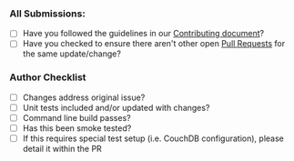 ### All Submissions:

* [ ] Have you followed the guidelines in our [Contributing document](../CONTRIBUTING.md)?
* [ ] Have you checked to ensure there aren't other open [Pull Requests](https://github.com/nasa/openmct/pulls) for the same update/change?

### Author Checklist

* [ ] Changes address original issue?
* [ ] Unit tests included and/or updated with changes?
* [ ] Command line build passes?
* [ ] Has this been smoke tested?
* [ ] If this requires special test setup (i.e. CouchDB configuration), please detail it within the PR
